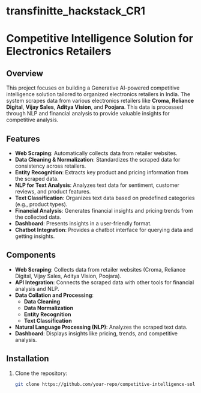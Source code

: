 # transfinitte_hackstack_CR1


# Competitive Intelligence Solution for Electronics Retailers

## Overview
This project focuses on building a Generative AI-powered competitive intelligence solution tailored to organized electronics retailers in India. The system scrapes data from various electronics retailers like **Croma**, **Reliance Digital**, **Vijay Sales**, **Aditya Vision**, and **Poojara**. This data is processed through NLP and financial analysis to provide valuable insights for competitive analysis.

## Features
- **Web Scraping**: Automatically collects data from retailer websites.
- **Data Cleaning & Normalization**: Standardizes the scraped data for consistency across retailers.
- **Entity Recognition**: Extracts key product and pricing information from the scraped data.
- **NLP for Text Analysis**: Analyzes text data for sentiment, customer reviews, and product features.
- **Text Classification**: Organizes text data based on predefined categories (e.g., product types).
- **Financial Analysis**: Generates financial insights and pricing trends from the collected data.
- **Dashboard**: Presents insights in a user-friendly format.
- **Chatbot Integration**: Provides a chatbot interface for querying data and getting insights.

## Components
- **Web Scraping**: Collects data from retailer websites (Croma, Reliance Digital, Vijay Sales, Aditya Vision, Poojara).
- **API Integration**: Connects the scraped data with other tools for financial analysis and NLP.
- **Data Collation and Processing**:
  - **Data Cleaning**
  - **Data Normalization**
  - **Entity Recognition**
  - **Text Classification**
- **Natural Language Processing (NLP)**: Analyzes the scraped text data.
- **Dashboard**: Displays insights like pricing, trends, and competitive analysis.

## Installation
1. Clone the repository:
   ```bash
   git clone https://github.com/your-repo/competitive-intelligence-solution.git
